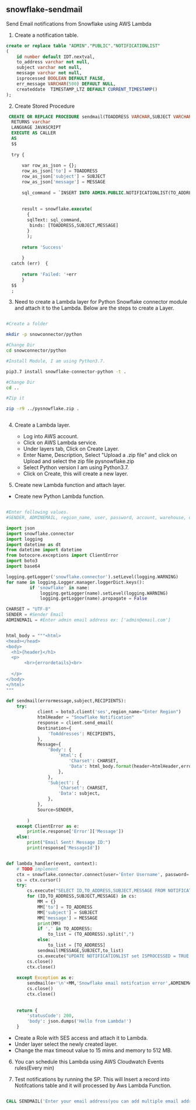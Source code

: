 ## snowflake-sendmail
Send Email notifications from Snowflake using AWS Lambda

1) Create a notification table.

``` sql
create or replace table "ADMIN"."PUBLIC"."NOTIFICATIONLIST"
(
    id number default IDT.nextval,
    to_address varchar not null,
    subject varchar not null,
    message varchar not null,
    isprocessed BOOLEAN DEFAULT FALSE,
    err_message VARCHAR(500) DEFAULT NULL, 
    createddate  TIMESTAMP_LTZ DEFAULT CURRENT_TIMESTAMP()
);

```

2) Create Stored Procedure

``` sql
 CREATE OR REPLACE PROCEDURE sendmail(TOADDRESS VARCHAR,SUBJECT VARCHAR,MESSAGE VARCHAR)
  RETURNS varchar
  LANGUAGE JAVASCRIPT
  EXECUTE AS CALLER
  AS
  $$
  
  try {
      
      var row_as_json = {};     
      row_as_json['to'] = TOADDRESS
      row_as_json['subject'] = SUBJECT
      row_as_json['message'] = MESSAGE
      
      sql_command = `INSERT INTO ADMIN.PUBLIC.NOTIFICATIONLIST(TO_ADDRESS,SUBJECT,MESSAGE) VALUES(:1, :2, :3);` 
           
      
      result = snowflake.execute(
        { 
        sqlText: sql_command,
         binds: [TOADDRESS,SUBJECT,MESSAGE] 
        }
        ); 
      
      return 'Success'
      
      }
  catch (err)  {
        
      return 'Failed: '+err
      }
  $$
  ;

```

3) Need to create a Lambda layer for Python Snowflake connector module and attach it to the Lambda. Below are the steps to create a Layer.

``` bash

#Create a folder

mkdir -p snowconnector/python

#Change Dir
cd snowconnector/python

#Install Module, I am using Python3.7.

pip3.7 install snowflake-connector-python -t .

#Change Dir
cd ..

#Zip it

zip -r9 ../pysnowflake.zip .



```

4) Create a Lambda layer.

    - Log into AWS account.
    - Click on AWS Lambda service.
    - Under layers tab, Click on Create Layer.
    - Enter Name, Description, Select "Upload a .zip file" and click on Upload and select the zip file pysnowflake.zip
    - Select Python version I am using Python3.7.
    - Click on Create, this will create a new layer.

5) Create new Lambda function and attach layer.


- Create new Python Lambda function.

``` python

#Enter following values.
#SENDER, ADMINEMAIL, region_name, user, password, account, warehouse, database, and schema

import json
import snowflake.connector
import logging
import datetime as dt
from datetime import datetime
from botocore.exceptions import ClientError
import boto3
import base64

logging.getLogger('snowflake.connector').setLevel(logging.WARNING)
for name in logging.Logger.manager.loggerDict.keys():
         if 'snowflake' in name:
             logging.getLogger(name).setLevel(logging.WARNING)
             logging.getLogger(name).propagate = False

CHARSET = "UTF-8"
SENDER = #Sender Email
ADMINEMAIL = #Enter admin email address ex: ['admin@email.com']


html_body = """<html>
<head></head>
<body>
  <h1>{header}</h1>
  <p>
       <br>{errordetails}<br>
       
  </p>
</body>
</html>
"""
             
def sendmail(errormessage,subject,RECIPIENTS):
    try:
            client = boto3.client('ses',region_name="Enter Region")
            htmlHeader = "Snowflake Notification"
            response = client.send_email(
            Destination={
                'ToAddresses': RECIPIENTS,
            },
            Message={
                'Body': {
                    'Html': {
                        'Charset': CHARSET,
                        'Data': html_body.format(header=htmlHeader,errordetails=errormessage),
                    },
                },
                'Subject': {
                    'Charset': CHARSET,
                    'Data': subject,
                },
            },
            Source=SENDER,
            
        )
    except ClientError as e:
        print(e.response['Error']['Message'])
    else:
        print("Email Sent! Message ID:")
        print(response['MessageId'])


def lambda_handler(event, context):
    # TODO implement
    ctx = snowflake.connector.connect(user='Enter Username', password='Enter Password',role="Role_Name",account='Account_name',warehouse="Warehouse_name",database="DB_Name",schema="Schema_Name")
    cs = ctx.cursor()
    try:
        cs.execute("SELECT ID,TO_ADDRESS,SUBJECT,MESSAGE FROM NOTIFICATIONLIST WHERE ISPROCESSED = FALSE AND ERR_MESSAGE IS NULL ORDER BY ID asc LIMIT 100")
        for (ID,TO_ADDRESS,SUBJECT,MESSAGE) in cs:
            MM = {}
            MM['to'] = TO_ADDRESS
            MM['subject'] = SUBJECT
            MM['message'] = MESSAGE
            print(MM)
            if ',' in TO_ADDRESS:
                to_list = (TO_ADDRESS).split(",")
            else:
                to_list = [TO_ADDRESS]
            sendmail(MESSAGE,SUBJECT,to_list)
            cs.execute("UPDATE NOTIFICATIONLIST set ISPROCESSED = TRUE WHERE ID = %s",(ID))
        cs.close()
        ctx.close()
    
    except Exception as e:
        sendmail(e+'\n'+MM,'Snowflake email notifcation error',ADMINEMAIL)
        cs.close()
        ctx.close()
    
    
    return {
        'statusCode': 200,
        'body': json.dumps('Hello from Lambda!')
    }


```

- Create a Role with SES access and attach it to Lambda.
- Under layer select the newly created layer.
- Change the max timeout value to 15 mins and memory to 512 MB.

6) You can schedule this Lambda using AWS Cloudwatch Events rules(Every min)

7) Test notifications by running the SP. This will Insert a record into Notifcations table and it will processed by Aws Lambda Function.

``` sql

CALL SENDMAIL('Enter your email address(you can add multiple email address with comma(,) separated.)','Hello','Hello from Snowflake');

```

